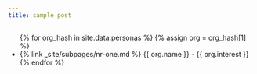 ```yaml
---
title: sample post
---
```


<ul>
{% for org_hash in site.data.personas %}
{% assign org = org_hash[1] %}
  <li>
        {% link _site/subpages/nr-one.md %}
      {{ org.name }} - {{ org.interest }}
  </li>
{% endfor %}
</ul>